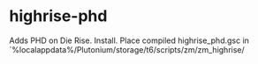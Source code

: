 # highrise-phd

Adds PHD on Die Rise.
Install. Place compiled highrise_phd.gsc in `%localappdata%/Plutonium/storage/t6/scripts/zm/zm_highrise/
